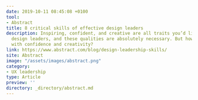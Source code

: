 ```yaml
---
date: 2019-10-11 08:45:08 +0100
tool: 
- Abstract
title: 8 critical skills of effective design leaders
description: Inspiring, confident, and creative are all traits you’d likely expect of strong
  design leaders, and these qualities are absolutely necessary. But how do they inspire
  with confidence and creativity?
link: https://www.abstract.com/blog/design-leadership-skills/
site: Abstract
image: "/assets/images/abstract.png"
category:
- UX leadership
type: Article
preview: ''
directory: _directory/abstract.md
---
```

